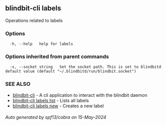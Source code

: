 ## blindbit-cli labels

Operations related to labels

### Options

```
  -h, --help   help for labels
```

### Options inherited from parent commands

```
  -s, --socket string   Set the socket path. This is set to blindbitd default value (default "~/.blindbitd/run/blindbit.socket")
```

### SEE ALSO

* [blindbit-cli](blindbit-cli.md)	 - A cli application to interact with the blindbit daemon
* [blindbit-cli labels list](blindbit-cli_labels_list.md)	 - Lists all labels
* [blindbit-cli labels new](blindbit-cli_labels_new.md)	 - Creates a new label

###### Auto generated by spf13/cobra on 15-May-2024
